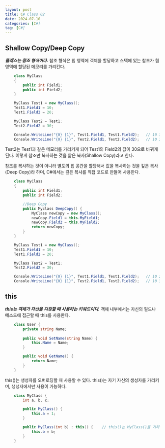 ```yaml
---
layout: post
title: C# Class 02
date: 2024-07-10
categories: [C#]
tag: [C#]
---
```


## **Shallow Copy/Deep Copy**

***클래스는 참조 형식이다.*** 참조 형식은 힙 영역에 객체를 할당하고 스택에 있는 참조가 힙 영역에 할당된 메모리를 가리킨다.

```c#
    class MyClass
    {
        public int Field1;
        public int Field2;
    }

    MyClass Test1 = new MyClass();
    Test1.Field1 = 10;
    Test1.Field2 = 20;

    MyClass Test2 = Test1;
    Test2.Field2 = 30;

    Console.WriteLine("{0} {1}", Test1.Field1, Test1.Field2);   // 10 30
    Console.WriteLine("{0} {1}", Test2.Field1, Test2.Field2);   // 10 30
```

Test2는 Test1과 같은 메모리를 가리키게 되어 Test1의 Field2의 값이 30으로 바뀌게 된다. 이렇게 참조만 복사하는 것을 얉은 복사(Shallow Copy)라고 한다. 

참조를 복사하는 것이 아니라 별도의 힙 공간을 할당해서 값을 복사하는 것을 깊은 복사(Deep Copy)라 하며, C#에서는 깊은 복사를 직접 코드로 만들어 사용한다.

```c#
    class MyClass
    {
        public int Field1;
        public int Field2;

        //Deep Copy
        public Myclass DeepCopy() {
            MyClass newCopy = new MyClass();
            newCopy.Field1 = this.MyField1;
            newCopy.Field2 = this.MyField2;
            return newCopy;
        }
    }

    MyClass Test1 = new MyClass();
    Test1.Field1 = 10;
    Test1.Field2 = 20;

    MyClass Test2 = Test1;
    Test2.Field2 = 30;

    Console.WriteLine("{0} {1}", Test1.Field1, Test1.Field2);   // 10 20
    Console.WriteLine("{0} {1}", Test2.Field1, Test2.Field2);   // 10 30
```

## **this**

***this는 객체가 자신을 지칭할 때 사용하는 키워드이다.*** 객체 내부에서는 자신의 필드나 메소드에 접근할 때 this를 사용한다. 

```c#
    class User {
        private string Name;
        
        public void SetName(string Name) {
            this.Name = Name;
        }

        public void GetName() {
            return Name;
        }
    }
```

this()는 생성자를 오버로딩할 때 사용할 수 있다. this()는 자기 자신의 생성자를 가리키며, 생성자에서만 사용이 가능하다. 

```c#
    class MyClass {
        int a, b, c;

        public MyClass() {
            this.a = 1;
        }

        public MyClass(int b) : this() {    // this()는 MyClass()를 가리킨다.
            this.b = b;
        }
    }
```